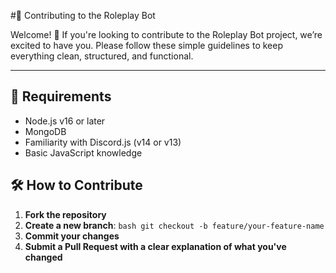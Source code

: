 #🤝 Contributing to the Roleplay Bot

Welcome! 👋 If you're looking to contribute to the Roleplay Bot project, we’re excited to have you. Please follow these simple guidelines to keep everything clean, structured, and functional.

---

## 🧰 Requirements

- Node.js v16 or later
- MongoDB
- Familiarity with Discord.js (v14 or v13)
- Basic JavaScript knowledge

## 🛠️ How to Contribute

1. **Fork the repository**
2. **Create a new branch**:
   ```bash git checkout -b feature/your-feature-name```
3. **Commit your changes**
4. **Submit a Pull Request with a clear explanation of what you've changed**
